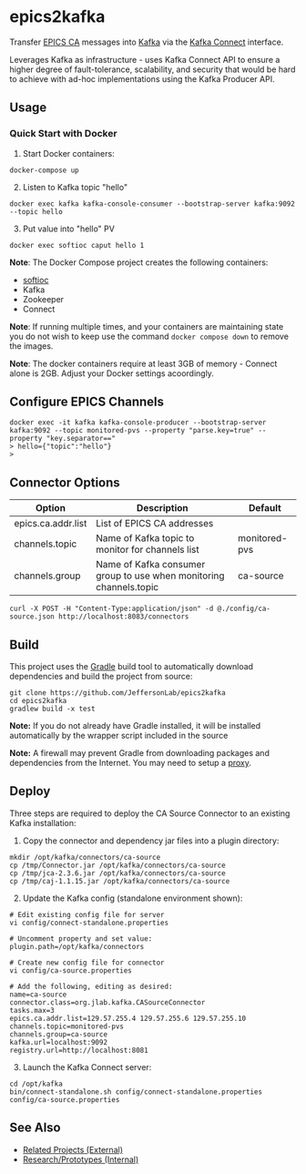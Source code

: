 # epics2kafka
Transfer [EPICS CA](https://epics-controls.org) messages into [Kafka](https://kafka.apache.org) via the [Kafka Connect](https://kafka.apache.org/documentation/#connect) interface.

Leverages Kafka as infrastructure - uses Kafka Connect API to ensure a higher degree of fault-tolerance, scalability, and security that would be hard to achieve with ad-hoc implementations using the Kafka Producer API. 

## Usage
### Quick Start with Docker
1. Start Docker containers:
```
docker-compose up
```
2. Listen to Kafka topic "hello"
```
docker exec kafka kafka-console-consumer --bootstrap-server kafka:9092 --topic hello
```
3. Put value into "hello" PV
```
docker exec softioc caput hello 1
```

**Note**: The Docker Compose project creates the following containers: 
   - [softioc](https://github.com/JeffersonLab/softioc)
   - Kafka
   - Zookeeper
   - Connect

**Note**: If running multiple times, and your containers are maintaining state you do not wish to keep use the command `docker compose down` to remove the images.

**Note**: The docker containers require at least 3GB of memory - Connect alone is 2GB.   Adjust your Docker settings acoordingly.
## Configure EPICS Channels
```
docker exec -it kafka kafka-console-producer --bootstrap-server kafka:9092 --topic monitored-pvs --property "parse.key=true" --property "key.separator=="
> hello={"topic":"hello"}
>
```
## Connector Options
| Option | Description | Default |
|---|---|---|
| epics.ca.addr.list | List of EPICS CA addresses | |
| channels.topic | Name of Kafka topic to monitor for channels list | monitored-pvs |
| channels.group | Name of Kafka consumer group to use when monitoring channels.topic | ca-source |
```
curl -X POST -H "Content-Type:application/json" -d @./config/ca-source.json http://localhost:8083/connectors
```
## Build
This project uses the [Gradle](https://gradle.org) build tool to automatically download dependencies and build the project from source:
```
git clone https://github.com/JeffersonLab/epics2kafka
cd epics2kafka
gradlew build -x test
```
__Note:__ If you do not already have Gradle installed, it will be installed automatically by the wrapper script included in the source 

__Note:__ A firewall may prevent Gradle from downloading packages and dependencies from the Internet.   You may need to setup a [proxy](https://github.com/JeffersonLab/jmyapi/wiki/JLab-Proxy).   

## Deploy
Three steps are required to deploy the CA Source Connector to an existing Kafka installation:

1. Copy the connector and dependency jar files into a plugin directory:
```
mkdir /opt/kafka/connectors/ca-source
cp /tmp/Connector.jar /opt/kafka/connectors/ca-source
cp /tmp/jca-2.3.6.jar /opt/kafka/connectors/ca-source
cp /tmp/caj-1.1.15.jar /opt/kafka/connectors/ca-source
```
2. Update the Kafka config (standalone environment shown):
```
# Edit existing config file for server
vi config/connect-standalone.properties

# Uncomment property and set value:
plugin.path=/opt/kafka/connectors

# Create new config file for connector
vi config/ca-source.properties

# Add the following, editing as desired:
name=ca-source
connector.class=org.jlab.kafka.CASourceConnector
tasks.max=3
epics.ca.addr.list=129.57.255.4 129.57.255.6 129.57.255.10
channels.topic=monitored-pvs
channels.group=ca-source
kafka.url=localhost:9092
registry.url=http://localhost:8081
```

3. Launch the Kafka Connect server:
```
cd /opt/kafka
bin/connect-standalone.sh config/connect-standalone.properties config/ca-source.properties
```
## See Also
   - [Related Projects (External)](https://github.com/JeffersonLab/epics2pulsar/wiki/Related-Projects-(External))
   - [Research/Prototypes (Internal)](https://github.com/JeffersonLab/epics2pulsar/wiki/Research-Prototype-Projects-(Internal))
